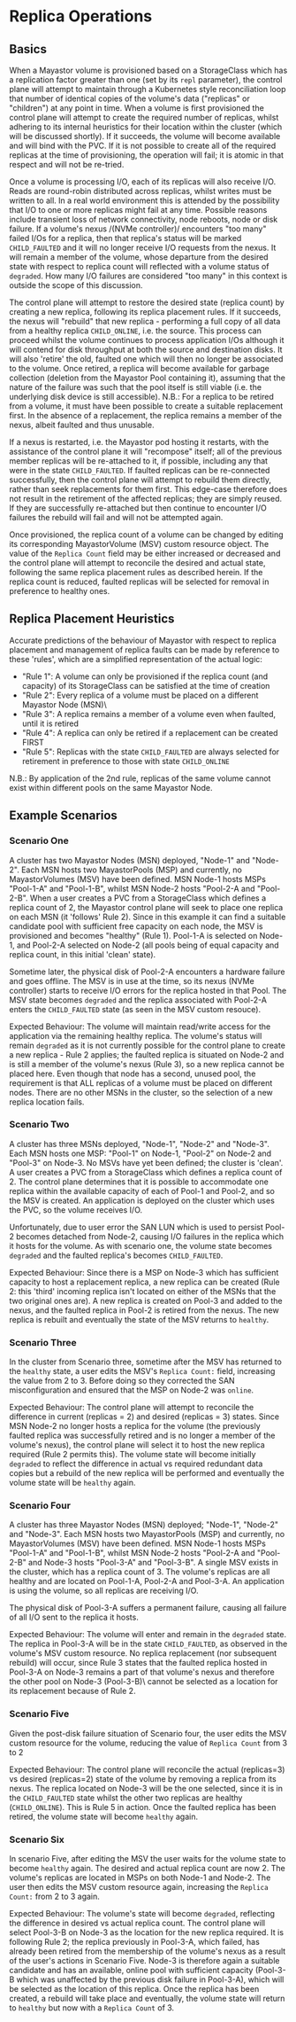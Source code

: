 # Replica Operations

## Basics

When a Mayastor volume is provisioned based on a StorageClass which has a replication factor greater than one \(set by its `repl` parameter)\, the control plane will attempt to maintain through a Kubernetes style reconciliation loop that number of identical copies of the volume's data \("replicas" or "children"\) at any point in time.  When a volume is first provisioned the control plane will attempt to create the required number of replicas, whilst adhering to its internal heuristics for their location within the cluster \(which will be discussed shortly\).  If it succeeds, the volume will become available and will bind with the PVC.  If it is not possible to create all of the required replicas at the time of provisioning, the operation will fail; it is atomic in that respect and will not be re-tried.

Once a volume is processing I/O, each of its replicas will also receive I/O.  Reads are round-robin distributed across replicas, whilst writes must be written to all.  In a real world environment this is attended by the possibility that I/O to one or more replicas might fail at any time.  Possible reasons include transient loss of network connectivity, node reboots, node or disk failure.  If a volume's nexus /(NVMe controller)/ encounters "too many" failed I/Os for a replica, then that replica's status will be marked `CHILD_FAULTED` and it will no longer receive I/O requests from the nexus.  It will remain a member of the volume, whose departure from the desired state with respect to replica count will reflected with a volume status of `degraded`.  How many I/O failures are considered "too many" in this context is outside the scope of this discussion.

The control plane will attempt to restore the desired state \(replica count\) by creating a new replica, following its replica placement rules.  If it succeeds, the nexus will "rebuild" that new replica - performing a full copy of all data from a healthy replica `CHILD_ONLINE`, i.e. the source.  This process can proceed whilst the volume continues to process application I/Os although it will contend for disk throughput at both the source and destination disks.  It will also 'retire' the old, faulted one which will then no longer be associated to the volume.  Once retired, a replica will become available for garbage collection (deletion from the Mayastor Pool containing it), assuming that the nature of the failure was such that the pool itself is still viable (i.e. the underlying disk device is still accessible).  N.B.: For a replica to be retired from a volume, it must have been possible to create a suitable replacement first.  In the absence of a replacement, the replica remains a member of the nexus, albeit faulted and thus unusable.

If a nexus is restarted, i.e. the Mayastor pod hosting it restarts, with the assistance of the control plane it will "recompose" itself; all of the previous member replicas will be re-attached to it, if possible, including any that were in the state `CHILD_FAULTED`.  If faulted replicas can be re-connected successfully, then the control plane will attempt to rebuild them directly, rather than seek replacements for them first.  This edge-case therefore does not result in the retirement of the affected replicas; they are simply reused.  If they are successfully re-attached but then continue to encounter I/O failures the rebuild will fail and will not be attempted again.

Once provisioned, the replica count of a volume can be changed by editing its corresponding MayastorVolume \(MSV\) custom resource object.  The value of the `Replica Count` field may be either increased or decreased and the control plane will attempt to reconcile the desired and actual state, following the same replica placement rules as described herein.  If the replica count is reduced, faulted replicas will be selected for removal in preference to healthy ones.

## Replica Placement Heuristics

Accurate predictions of the behaviour of Mayastor with respect to replica placement and management of replica faults can be made by reference to these 'rules', which are a simplified representation of the actual logic:

* "Rule 1": A volume can only be provisioned if the replica count \(and capacity\) of its StorageClass can be satisfied at the time of creation
* "Rule 2": Every replica of a volume must be placed on a different Mayastor Node \(MSN)\
* "Rule 3": A replica remains a member of a volume even when faulted, until it is retired
* "Rule 4": A replica can only be retired if a replacement can be created FIRST
* "Rule 5": Replicas with the state `CHILD_FAULTED` are always selected for retirement in preference to those with state `CHILD_ONLINE`

N.B.: By application of the 2nd rule, replicas of the same volume cannot exist within different pools on the same Mayastor Node. 

## Example Scenarios

### Scenario One

A cluster has two Mayastor Nodes \(MSN\) deployed, "Node-1" and "Node-2".  Each MSN hosts two MayastorPools \(MSP\) and currently, no MayastorVolumes \(MSV\) have been defined.  MSN Node-1 hosts MSPs "Pool-1-A" and "Pool-1-B", whilst MSN Node-2 hosts "Pool-2-A and "Pool-2-B".  When a user creates a PVC from a StorageClass which defines a replica count of 2, the Mayastor control plane will seek to place one replica on each MSN (it 'follows' Rule 2).  Since in this example it can find a suitable candidate pool with sufficient free capacity on each node, the MSV is provisioned and becomes "healthy" (Rule 1).  Pool-1-A is selected on Node-1, and Pool-2-A selected on Node-2 (all pools being of equal capacity and replica count, in this initial 'clean' state).

Sometime later, the physical disk of Pool-2-A encounters a hardware failure and goes offline.  The MSV is in use at the time, so its nexus \(NVMe controller\) starts to receive I/O errors for the replica hosted in that Pool.  The MSV state becomes `degraded` and the replica associated with Pool-2-A enters the `CHILD_FAULTED` state (as seen in the MSV custom resouce).

Expected Behaviour:  The volume will maintain read/write access for the application via the remaining healthy replica.  The volume's status will remain `degraded` as it is not currently possible for the control plane to create a new replica - Rule 2 applies; the faulted replica is situated on Node-2 and is still a member of the volume's nexus (Rule 3), so a new replica cannot be placed here.  Even though that node has a second, unused pool, the requirement is that ALL replicas of a volume must be placed on different nodes.  There are no other MSNs in the cluster, so the selection of a new replica location fails.

### Scenario Two

A cluster has three MSNs deployed, "Node-1", "Node-2" and "Node-3".  Each MSN hosts one MSP: "Pool-1" on Node-1, "Pool-2" on Node-2 and "Pool-3" on Node-3.  No MSVs have yet been defined; the cluster is 'clean'.  A user creates a PVC from a StorageClass which defines a replica count of 2.  The control plane determines that it is possible to accommodate one replica within the available capacity of each of Pool-1 and Pool-2, and so the MSV is created.  An application is deployed on the cluster which uses the PVC, so the volume receives I/O.

Unfortunately, due to user error the SAN LUN which is used to persist Pool-2 becomes detached from Node-2, causing I/O failures in the replica which it hosts for the volume.  As with scenario one, the volume state becomes `degraded` and the faulted replica's becomes `CHILD_FAULTED`.

Expected Behaviour: Since there is a MSP on Node-3 which has sufficient capacity to host a replacement replica, a new replica can be created (Rule 2: this 'third' incoming replica isn't located on either of the MSNs that the two original ones are).  A new replica is created on Pool-3 and added to the nexus, and the faulted replica in Pool-2 is retired from the nexus.  The new replica is rebuilt and eventually the state of the MSV returns to `healthy`.

### Scenario Three

In the cluster from Scenario three, sometime after the MSV has returned to the `healthy` state, a user edits the MSV's `Replica Count:` field, increasing the value from 2 to 3.  Before doing so they corrected the SAN misconfiguration and ensured that the MSP on Node-2 was `online`.

Expected Behaviour:  The control plane will attempt to reconcile the difference in current (replicas = 2) and desired (replicas = 3) states.  Since MSN Node-2 no longer hosts a replica for the volume (the previously faulted replica was successfully retired and is no longer a member of the volume's nexus), the control plane will select it to host the new replica required (Rule 2 permits this).  The volume state will become initially `degraded` to reflect the difference in actual vs required redundant data copies but a rebuild of the new replica will be performed and eventually the volume state will be `healthy` again.

### Scenario Four

A cluster has three Mayastor Nodes \(MSN\) deployed; "Node-1", "Node-2" and "Node-3".  Each MSN hosts two MayastorPools \(MSP\) and currently, no MayastorVolumes \(MSV\) have been defined.  MSN Node-1 hosts MSPs "Pool-1-A" and "Pool-1-B", whilst MSN Node-2 hosts "Pool-2-A and "Pool-2-B" and Node-3 hosts "Pool-3-A" and "Pool-3-B".  A single MSV exists in the cluster, which has a replica count of 3.  The volume's replicas are all healthy and are located on Pool-1-A, Pool-2-A and Pool-3-A.  An application is using the volume, so all replicas are receiving I/O.

The physical disk of Pool-3-A suffers a permanent failure, causing all failure of all I/O sent to the replica it hosts.

Expected Behaviour:  The volume will enter and remain in the `degraded` state.  The replica in Pool-3-A will be in the state `CHILD_FAULTED`, as observed in the volume's MSV custom resource.  No replica replacement \(nor subsequent rebuild\) will occur, since Rule 3 states that the faulted replica hosted in Pool-3-A on Node-3 remains a part of that volume's nexus and therefore the other pool on Node-3 \(Pool-3-B)\ cannot be selected as a location for its replacement because of Rule 2.

### Scenario Five

Given the post-disk failure situation of Scenario four, the user edits the MSV custom resource for the volume, reducing the value of `Replica Count` from 3 to 2

Expected Behaviour:  The control plane will reconcile the actual \(replicas=3\) vs desired \(replicas=2\) state of the volume by removing a replica from its nexus.  The replica located on Node-3 will be the one selected, since it is in the `CHILD_FAULTED` state whilst the other two replicas are healthy \(`CHILD_ONLINE`)\.  This is Rule 5 in action.  Once the faulted replica has been retired, the volume state will become `healthy` again.

### Scenario Six

In scenario Five, after editing the MSV the user waits for the volume state to become `healthy` again.  The desired and actual replica count are now 2.  The volume's replicas are located in MSPs on both Node-1 and Node-2. The user then edits the MSV custom resource again, increasing  the `Replica Count:` from 2 to 3 again.

Expected Behaviour:  The volume's state will become `degraded`, reflecting the difference in desired vs actual replica count.  The control plane will select Pool-3-B on Node-3 as the location for the new replica required.  It is following Rule 2; the replica previously in Pool-3-A, which failed, has already been retired from the membership of the volume's nexus as a result of the user's actions in Scenario Five.  Node-3 is therefore again a suitable candidate and has an available, online pool with sufficient capacity \(Pool-3-B which was unaffected by the previous disk failure in Pool-3-A\), which will be selected as the location of this replica.  Once the replica has been created, a rebuild will take place and eventually, the volume state will return to `healthy` but now with a `Replica Count` of 3.





